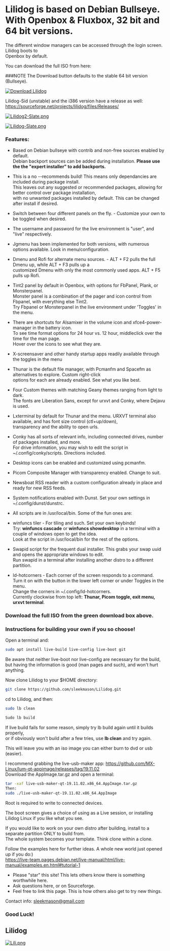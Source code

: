 ﻿# Lilidog is based on Debian Bullseye. With Openbox & Fluxbox, 32 bit and 64 bit versions.<br/>

The different window managers can be accessed through the login screen. Lilidog boots to <br/>
Openbox by default.

You can download the full ISO from here:

###NOTE
The Download button defaults to the stable 64 bit version (Bullseye).

[![Download Lilidog](https://a.fsdn.com/con/app/sf-download-button)](https://sourceforge.net/projects/lilidog/files/latest/download)

Lilidog-Sid (unstable) and the i386 version have a release as well: https://sourceforge.net/projects/lilidog/files/Releases/

 
[![Lilidog2-Slate.png](https://i.postimg.cc/fLzfRksj/Lilidog2-Slate.png)](https://postimg.cc/McLQs6vv) <br/>

[![Lilidog-Slate.png](https://i.postimg.cc/3J4CRPs6/Lilidog-Slate.png)](https://postimg.cc/SJ4z1tN7) <br/>
### Features:

- Based on Debian bullseye with contrib and non-free sources enabled by default. <br/>
Debian backport sources can be added during installation. __Please use the the "expert installer" to add backports.__

- This is a no --recommends build! This means only dependancies are included during package install. <br/>
This leaves out any suggested or recommended packages, allowing for better control over package installation, <br/>
with no unwanted packages installed by default.  This can be changed after install if desired.

- Switch between four different panels on the fly. - Customize your own to be toggled when desired.

- The username and password for the live environment is "user", and "live" respectively. <br/>

- Jgmenu has been implemented for both versions, with numerous options available. Look in menu/configuration. <br/>

- Dmenu and Rofi for alternate menu sources. - ALT + F2 pulls the full Dmenu up, while ALT + F3 pulls up a <br/>
customized Dmenu with only the most commonly used apps. ALT + F5 pulls up Rofi.

- Tint2 panel by default in Openbox, with options for FbPanel, Plank, or Monsterpanel. <br/>
Monster panel is a combination of the pager and icon control from Fbpanel, with everything else Tint2. <br/>
Try Fbpanel or Monsterpanel in the live environment under 'Toggles' in the menu.

- There are shortcuts for Alsamixer in the volume icon and xfce4-power-manager in the battery icon. <br/>
To see time format options for 24 hour vs. 12 hour, middleclick over the time for the man page. <br/>
Hover over the icons to see what they are.  

- X-screensaver and other handy startup apps readily available through the toggles in the menu <br/>

- Thunar is the default file manager, with Pcmanfm and Spacefm as alternatives to explore.  Custom right-click <br/> 
options for each are already enabled.  See what you like best.

- Four Custom themes with matching Geany themes ranging from light to dark. <br/> 
The fonts are Liberation Sans, except for urxvt and Conky, where Dejavu is used.

- Lxterminal by default for Thunar and the menu. URXVT terminal also available, and has font size control (ctl+up/down), <br/> 
transparency and the ability to open urls. <br/>

- Conky has all sorts of relevant info, including connected drives, number of packages installed, and more. <br/>
For drive information, you may wish to edit the script in  ~/.config/conky/scripts. Directions included.

- Desktop icons can be enabled and customized using pcmanfm. <br/>

- Picom Composite Manager with transparency enabled. Change to suit.

- Newsboat RSS reader with a custom configuration already in place and ready for new RSS feeds.

- System notifications enabled with Dunst. Set your own settings in ~/.config/dunst/dunstrc.

- All scripts are in /usr/local/bin.  Some of the fun ones are: <br/>
- winfuncs tiler - For tiling and such. Set your own keybinds! <br/>
Try: __winfuncs cascade__ or __winfuncs showdesktop__  in a terminal with a couple of windows open to get the idea. <br/>
Look at the script in /usr/local/bin for the rest of the options.

- Swapid script for the frequent dual installer. This grabs your swap uuid and opens the appropriate windows to edit. <br/>
Run swapid in a terminal after installing another distro to a different partition.

- ld-hotcorners - Each corner of the screen responds to a command. <br/>
Turn it on with the button in the lower left corner or under Toggles in the menu. <br/>
Change the corners in ~/.config/ld-hotcorners. <br/>
Currently clockwise from top left: __Thunar, Picom toggle, exit menu, urxvt terminal__. <br/>


### Download the full ISO from the green download box above. <br/>



### Instructions for building your own if you so choose!

Open a terminal and:
```sh
sudo apt install live-build live-config live-boot git
```
Be aware that neither live-boot nor live-config are necessary for the build, <br/>
but having the information is good (man pages and such), and won't hurt anything.

Now clone Lilidog to your $HOME directory:
```sh
git clone https://github.com/sleekmason/Lilidog.git
```

cd to Lilidog, and then:

```sh
sudo lb clean

Sudo lb build
```

If live build fails for some reason, simply try lb build again until it builds properly, <br/>
or if obviously won't build after a few tries, use __lb clean__ and try again. <br/>

This will leave you with an iso image you can either burn to dvd or usb (easier).

I recommend grabbing the live-usb-maker app: https://github.com/MX-Linux/lum-qt-appimage/releases/tag/19.11.02 <br/>
Download the AppImage.tar.gz and open a terminal:<br/>
```sh
tar -xaf live-usb-maker-qt-19.11.02.x86_64.AppImage.tar.gz
Then:
sudo ./live-usb-maker-qt-19.11.02.x86_64.AppImage
```

Root is required to write to connected devices.

The boot screen gives a choice of using as a Live session, or installing Lilidog Linux if you like what you see. <br/>

If you would like to work on your own distro after building, install to a separate partition ONLY to build from. <br/> 
The whole system becomes your template. Think clone within a clone.

Follow the examples here for further ideas. A whole new world just opened up if you do:) <br/>
https://live-team.pages.debian.net/live-manual/html/live-manual/examples.en.html#tutorial-1

- Please "star" this site!  This lets others know there is something worthwhile here. <br/>
- Ask questions here, or on Sourceforge. <br/>
- Feel free to link this page. This is how others also get to try new things. <br/>

Contact info: sleekmason@gmail.com

### Good Luck!

## Lilidog

[![Lili.png](https://i.postimg.cc/hjy8qYS8/Lili.png)](https://postimg.cc/5YzQBnQj)


